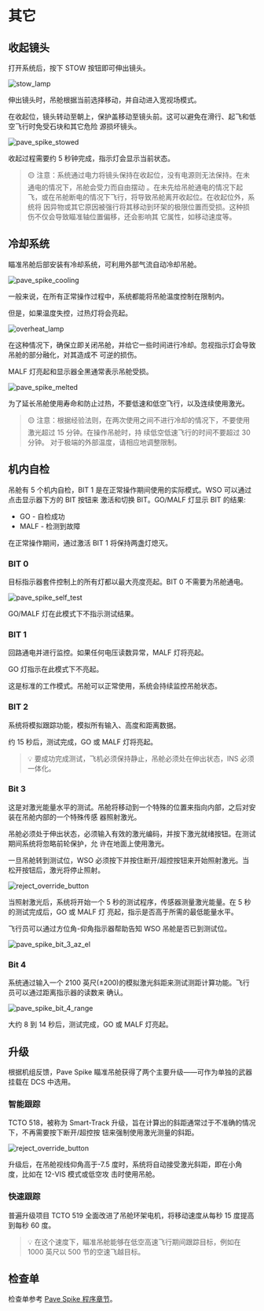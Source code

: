 # 其它

## 收起镜头

打开系统后，按下 STOW 按钮即可伸出镜头。

![stow_lamp](../../../img/wso_target_designator_stow_button.jpg)

伸出镜头时，吊舱根据当前选择移动，并自动进入宽视场模式。

在收起位，镜头转动至朝上，保护盖移动至镜头前。这可以避免在滑行、起飞和低空飞行时免受石块和其它危险
源损坏镜头。

![pave_spike_stowed](../../../img/pave_spike_stowed.jpg)

收起过程需要约 5 秒钟完成，指示灯会显示当前状态。

> 🟡 注意：系统通过电力将镜头保持在收起位，没有电源则无法保持。在未通电的情况下，吊舱会受力而自由摆动
。在未先给吊舱通电的情况下起飞，或在吊舱断电的情况下飞行，将导致吊舱离开收起位。在收起位外，系统将
因异物或其它原因被强行将其移动到环架的极限位置而受损。这种损伤不仅会导致瞄准轴位置偏移，还会影响其
它属性，如移动速度等。

## 冷却系统

瞄准吊舱后部安装有冷却系统，可利用外部气流自动冷却吊舱。

![pave_spike_cooling](../../../img/pave_spike_cooling.jpg)

一般来说，在所有正常操作过程中，系统都能将吊舱温度控制在限制内。

但是，如果温度失控，过热灯将会亮起。

![overheat_lamp](../../../img/wso_target_designator_ins_button.jpg)

在这种情况下，确保立即关闭吊舱，并给它一些时间进行冷却。忽视指示灯会导致吊舱的部分融化，对其造成不
可逆的损伤。

MALF 灯亮起和显示器全黑通常表示吊舱受损。

![pave_spike_melted](../../../img/pave_spike_melted.jpg)

为了延长吊舱使用寿命和防止过热，不要低速和低空飞行，以及连续使用激光。

> 🟡 注意：根据经验法则，在两次使用之间不进行冷却的情况下，不要使用激光超过 15 分钟。在操作吊舱时，持
续低空低速飞行的时间不要超过 30 分钟。 对于极端的外部温度，请相应地调整限制。

## 机内自检

吊舱有 5 个机内自检，BIT 1 是在正常操作期间使用的实际模式。WSO 可以通过点击显示器下方的 BIT 按钮来
激活和切换 BIT。GO/MALF 灯显示 BIT 的结果:

- GO - 自检成功
- MALF - 检测到故障

在正常操作期间，通过激活 BIT 1 将保持两盏灯熄灭。

### BIT 0

目标指示器套件控制上的所有灯都以最大亮度亮起。BIT 0 不需要为吊舱通电。

![pave_spike_self_test](../../../img/pave_spike_self_test.jpg)

GO/MALF 灯在此模式下不指示测试结果。

### BIT 1

回路通电并进行监控。如果任何电压读数异常，MALF 灯将亮起。

GO 灯指示在此模式下不亮起。

这是标准的工作模式。吊舱可以正常使用，系统会持续监控吊舱状态。

### BIT 2

系统将模拟跟踪功能，模拟所有输入、高度和距离数据。

约 15 秒后，测试完成，GO 或 MALF 灯将亮起。

> 💡 要成功完成测试，飞机必须保持静止，吊舱必须处在伸出状态，INS 必须一体化。

### Bit 3

这是对激光能量水平的测试。吊舱将移动到一个特殊的位置来指向内部，之后对安装在吊舱内部的一个特殊传感
器照射激光。

吊舱必须处于伸出状态，必须输入有效的激光编码，并按下激光就绪按钮。在测试期间系统将忽略前轮保护，允
许在地面上使用激光。

一旦吊舱转到测试位，WSO 必须按下并按住断开/超控按钮来开始照射激光。当松开按钮后，激光将停止照射。

![reject_override_button](../../../img/wso_target_designator_reject_button.jpg)

当照射激光后，系统将开始一个 5 秒的测试程序，传感器测量激光能量。在 5 秒的测试完成后，GO 或 MALF 灯
亮起，指示是否高于所需的最低能量水平。

飞行员可以通过方位角-仰角指示器帮助告知 WSO 吊舱是否已到测试位。

![pave_spike_bit_3_az_el](../../../img/pave_spike_bit_3_az_el.jpg)

### Bit 4

系统通过输入一个 2100 英尺(±200)的模拟激光斜距来测试测距计算功能。飞行员可以通过距离指示器的读数来
确认。

![pave_spike_bit_4_range](../../../img/pave_spike_bit_4_range.jpg)

大约 8 到 14 秒后，测试完成，GO 或 MALF 灯亮起。

## 升级

根据机组反馈，Pave Spike 瞄准吊舱获得了两个主要升级——可作为单独的武器挂载在 DCS 中选用。

### 智能跟踪

TCTO 518，被称为 Smart-Track 升级，旨在计算出的斜距通常过于不准确的情况下，不再需要按下断开/超控按
钮来强制使用激光测量的斜距。

![reject_override_button](../../../img/wso_target_designator_reject_button.jpg)

升级后，在吊舱视线仰角高于-7.5 度时，系统将自动接受激光斜距，即在小角度，比如在 12-VIS 模式或低空攻
击时使用吊舱。

### 快速跟踪

普遍升级项目 TCTO 519 全面改进了吊舱环架电机，将移动速度从每秒 15 度提高到每秒 60 度。

> 💡 在这个速度下，瞄准吊舱能够在低空高速飞行期间跟踪目标，例如在 1000 英尺以 500 节的空速飞越目标。

## 检查单

检查单参考 [Pave Spike 程序章节](../../../procedures/pave_spike.md#turn-on)。
